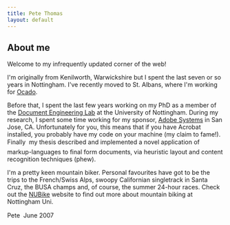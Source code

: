 ```yaml
---
title: Pete Thomas
layout: default
---
```

    
About me
-------- 

Welcome to my infrequently updated corner of the web!

I'm originally from Kenilworth, Warwickshire but I spent the 
last seven or so years in Nottingham. I've recently moved to
St. Albans, where I'm working for [Ocado](http://www.ocado.com).

Before that, I spent the last few years working on 
my PhD as a member of the [Document Engineering Lab](http://www.eprg.org) 
at the University of Nottingham. During my research, I spent some time
working for my sponsor, [Adobe Systems](http://www.adobe.com)
in San Jose, CA. Unfortunately for you, this means that if you have Acrobat 
installed, you probably have my code on your machine (my claim to fame!).
Finally &#151; my thesis described and implemented a novel application of 
markup-languages to final form documents, via heuristic layout and content 
recognition	techniques (phew).

I'm a pretty keen mountain biker. Personal favourites have got to be 
the trips to the French/Swiss Alps, swoopy Californian singletrack in Santa Cruz, 
the BUSA champs and, of course, the summer 24-hour races. Check out the 
[NUBike](http://www.nubike.com) website to find out
more about mountain biking at Nottingham Uni.
		
Pete &#151; June 2007


